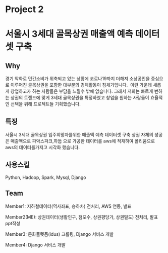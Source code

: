 # Project 2
# 서울시 3세대 골목상권 매출액 예측 데이터셋 구축

## Why
경기 악화로 민간소비가 위축되고 있는 상황에 코로나19까지 더해져 소상공인을 중심으로 이루어진 골목상권을 포함한 대부분의 경제활동이 침체기입니다. 
이런 가운데 새롭게 창업하고자 하는 사람들은 부담을 느낄수 밖에 없습니다. 그래서 저희는 빠르게 변하는 상권의 트렌드에 맞게 3세대 골목상권을 특정하였고 
창업을 원하는 사람들이 효율적인 선택을 위해 프로젝트들 기획했습니다.  

## 특징 
서울시 3세대 골목상권 입주희망자를위한 매출액 예측 데이터셋 구축
상권 자체의 성공은 매출액으로 파악스파크,하둡 으로 가공한 데이터를 aws에 적재하여 폴리움으로 aws의 데이터를가지고 시각화 했습니다.

## 사용스킬
Python, Hadoop, Spark, Mysql, Django

## Team
Member1: 지하철데이터(역사좌표, 승하차) 전처리, AWS 연동, 발표

Member2(ME): 상권데이터(생활인구, 점포수, 상권평당가, 상권밀도) 전처리, 발표ppt작성

Member3: 문화플렛폼(idus) 크롤링, Django 서비스 개발

Member4: Django 서비스 개발




